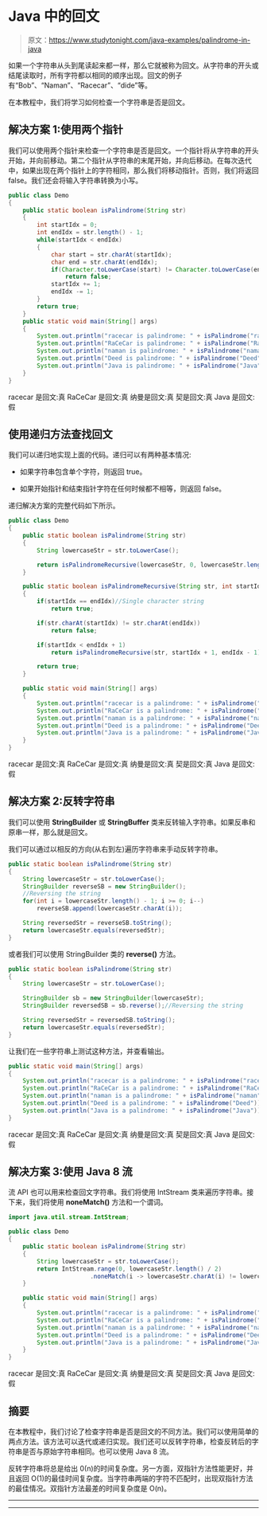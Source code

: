 # Java 中的回文

> 原文：<https://www.studytonight.com/java-examples/palindrome-in-java>

如果一个字符串从头到尾读起来都一样，那么它就被称为回文。从字符串的开头或结尾读取时，所有字符都以相同的顺序出现。回文的例子有“Bob”、“Naman”、“Racecar”、“dide”等。

在本教程中，我们将学习如何检查一个字符串是否是回文。

## 解决方案 1:使用两个指针

我们可以使用两个指针来检查一个字符串是否是回文。一个指针将从字符串的开头开始，并向前移动。第二个指针从字符串的末尾开始，并向后移动。在每次迭代中，如果出现在两个指针上的字符相同，那么我们将移动指针。否则，我们将返回 false。我们还会将输入字符串转换为小写。

```java
public class Demo
{
	public static boolean isPalindrome(String str)
	{
		int startIdx = 0;
		int endIdx = str.length() - 1;		
		while(startIdx < endIdx)
		{
			char start = str.charAt(startIdx);
			char end = str.charAt(endIdx);
			if(Character.toLowerCase(start) != Character.toLowerCase(end))
				return false;
			startIdx += 1;
			endIdx -= 1;
		}
		return true;
	}	
	public static void main(String[] args)
	{
		System.out.println("racecar is palindrome: " + isPalindrome("racecar"));
		System.out.println("RaCeCar is palindrome: " + isPalindrome("RaCeCar"));
		System.out.println("naman is palindrome: " + isPalindrome("naman"));
		System.out.println("Deed is palindrome: " + isPalindrome("Deed"));
		System.out.println("Java is palindrome: " + isPalindrome("Java"));
	}
}
```

racecar 是回文:真
RaCeCar 是回文:真
纳曼是回文:真
契是回文:真
Java 是回文:假

## 使用递归方法查找回文

我们可以递归地实现上面的代码。递归可以有两种基本情况:

*   如果字符串包含单个字符，则返回 true。

*   如果开始指针和结束指针字符在任何时候都不相等，则返回 false。

递归解决方案的完整代码如下所示。

```java
public class Demo
{
	public static boolean isPalindrome(String str)
	{
		String lowercaseStr = str.toLowerCase();

		return isPalindromeRecursive(lowercaseStr, 0, lowercaseStr.length() - 1);
	}

	public static boolean isPalindromeRecursive(String str, int startIdx, int endIdx)
	{
		if(startIdx == endIdx)//Single character string
			return true;

		if(str.charAt(startIdx) != str.charAt(endIdx))
			return false;

		if(startIdx < endIdx + 1)
			return isPalindromeRecursive(str, startIdx + 1, endIdx - 1);

		return true;
	}

	public static void main(String[] args)
	{
		System.out.println("racecar is a palindrome: " + isPalindrome("racecar"));
		System.out.println("RaCeCar is a palindrome: " + isPalindrome("RaCeCar"));
		System.out.println("naman is a palindrome: " + isPalindrome("naman"));
		System.out.println("Deed is a palindrome: " + isPalindrome("Deed"));
		System.out.println("Java is a palindrome: " + isPalindrome("Java"));
	}
}
```

racecar 是回文:真
RaCeCar 是回文:真
纳曼是回文:真
契是回文:真
Java 是回文:假

## 解决方案 2:反转字符串

我们可以使用 **StringBuilder** 或 **StringBuffer** 类来反转输入字符串。如果反串和原串一样，那么就是回文。

我们可以通过以相反的方向(从右到左)遍历字符串来手动反转字符串。

```java
public static boolean isPalindrome(String str)
{
	String lowercaseStr = str.toLowerCase();
	StringBuilder reverseSB = new StringBuilder();
	//Reversing the string
	for(int i = lowercaseStr.length() - 1; i >= 0; i--)
		reverseSB.append(lowercaseStr.charAt(i));

	String reversedStr = reverseSB.toString();
	return lowercaseStr.equals(reversedStr);
}
```

或者我们可以使用 StringBuilder 类的 **reverse()** 方法。

```java
public static boolean isPalindrome(String str)
{
	String lowercaseStr = str.toLowerCase();

	StringBuilder sb = new StringBuilder(lowercaseStr);
	StringBuilder reversedSB = sb.reverse();//Reversing the string

	String reversedStr = reversedSB.toString();
	return lowercaseStr.equals(reversedStr);
}
```

让我们在一些字符串上测试这种方法，并查看输出。

```java
public static void main(String[] args)
{
	System.out.println("racecar is a palindrome: " + isPalindrome("racecar"));
	System.out.println("RaCeCar is a palindrome: " + isPalindrome("RaCeCar"));
	System.out.println("naman is a palindrome: " + isPalindrome("naman"));
	System.out.println("Deed is a palindrome: " + isPalindrome("Deed"));
	System.out.println("Java is a palindrome: " + isPalindrome("Java"));
}
```

racecar 是回文:真
RaCeCar 是回文:真
纳曼是回文:真
契是回文:真
Java 是回文:假

## 解决方案 3:使用 Java 8 流

流 API 也可以用来检查回文字符串。我们将使用 IntStream 类来遍历字符串。接下来，我们将使用 **noneMatch()** 方法和一个谓词。

```java
import java.util.stream.IntStream;

public class Demo
{
	public static boolean isPalindrome(String str)
	{
		String lowercaseStr = str.toLowerCase();
		return IntStream.range(0, lowercaseStr.length() / 2)
					   .noneMatch(i -> lowercaseStr.charAt(i) != lowercaseStr.charAt(lowercaseStr.length() - i - 1));
	}

	public static void main(String[] args)
	{
		System.out.println("racecar is a palindrome: " + isPalindrome("racecar"));
		System.out.println("RaCeCar is a palindrome: " + isPalindrome("RaCeCar"));
		System.out.println("naman is a palindrome: " + isPalindrome("naman"));
		System.out.println("Deed is a palindrome: " + isPalindrome("Deed"));
		System.out.println("Java is a palindrome: " + isPalindrome("Java"));
	}
}
```

racecar 是回文:真
RaCeCar 是回文:真
纳曼是回文:真
契是回文:真
Java 是回文:假

## 摘要

在本教程中，我们讨论了检查字符串是否是回文的不同方法。我们可以使用简单的两点方法。该方法可以迭代或递归实现。我们还可以反转字符串，检查反转后的字符串是否与原始字符串相同。也可以使用 Java 8 流。

反转字符串将总是给出 0(n)的时间复杂度。另一方面，双指针方法性能更好，并且返回 O(1)的最佳时间复杂度。当字符串两端的字符不匹配时，出现双指针方法的最佳情况。双指针方法最差的时间复杂度是 O(n)。

* * *

* * *